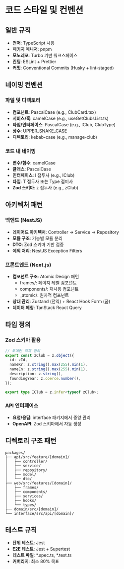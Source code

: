 # 코드 스타일 및 컨벤션

## 일반 규칙
- **언어**: TypeScript 사용
- **패키지 매니저**: pnpm
- **모노레포**: Turbo 기반 워크스페이스
- **린팅**: ESLint + Prettier
- **커밋**: Conventional Commits (Husky + lint-staged)

## 네이밍 컨벤션
### 파일 및 디렉토리
- **컴포넌트**: PascalCase (e.g., ClubCard.tsx)
- **서비스/훅**: camelCase (e.g., useGetClubsList.ts)
- **타입/인터페이스**: PascalCase (e.g., IClub, ClubType)
- **상수**: UPPER_SNAKE_CASE
- **디렉토리**: kebab-case (e.g., manage-club)

### 코드 내 네이밍
- **변수/함수**: camelCase
- **클래스**: PascalCase
- **인터페이스**: I 접두사 (e.g., IClub)
- **타입**: T 접두사 또는 Type 접미사
- **Zod 스키마**: z 접두사 (e.g., zClub)

## 아키텍처 패턴
### 백엔드 (NestJS)
- **레이어드 아키텍처**: Controller → Service → Repository
- **모듈 구조**: 기능별 모듈 분리
- **DTO**: Zod 스키마 기반 검증
- **예외 처리**: NestJS Exception Filters

### 프론트엔드 (Next.js)
- **컴포넌트 구조**: Atomic Design 패턴
  - frames/: 페이지 레벨 컴포넌트
  - components/: 재사용 컴포넌트
  - _atomic/: 원자적 컴포넌트
- **상태 관리**: Zustand (전역) + React Hook Form (폼)
- **데이터 페칭**: TanStack React Query

## 타입 정의
### Zod 스키마 활용
```typescript
// 도메인 객체 정의
export const zClub = z.object({
  id: zId,
  nameKr: z.string().max(255).min(1),
  nameEn: z.string().max(255).min(1),
  description: z.string(),
  foundingYear: z.coerce.number(),
});

export type IClub = z.infer<typeof zClub>;
```

### API 인터페이스
- **요청/응답**: interface 패키지에서 중앙 관리
- **OpenAPI**: Zod 스키마에서 자동 생성

## 디렉토리 구조 패턴
```
packages/
├── api/src/feature/[domain]/
│   ├── controller/
│   ├── service/
│   ├── repository/
│   ├── model/
│   └── dto/
├── web/src/features/[domain]/
│   ├── frames/
│   ├── components/
│   ├── services/
│   ├── hooks/
│   └── types/
├── domain/src/[domain]/
└── interface/src/api/[domain]/
```

## 테스트 규칙
- **단위 테스트**: Jest
- **E2E 테스트**: Jest + Supertest
- **테스트 파일**: *.spec.ts, *.test.ts
- **커버리지**: 최소 80% 목표
